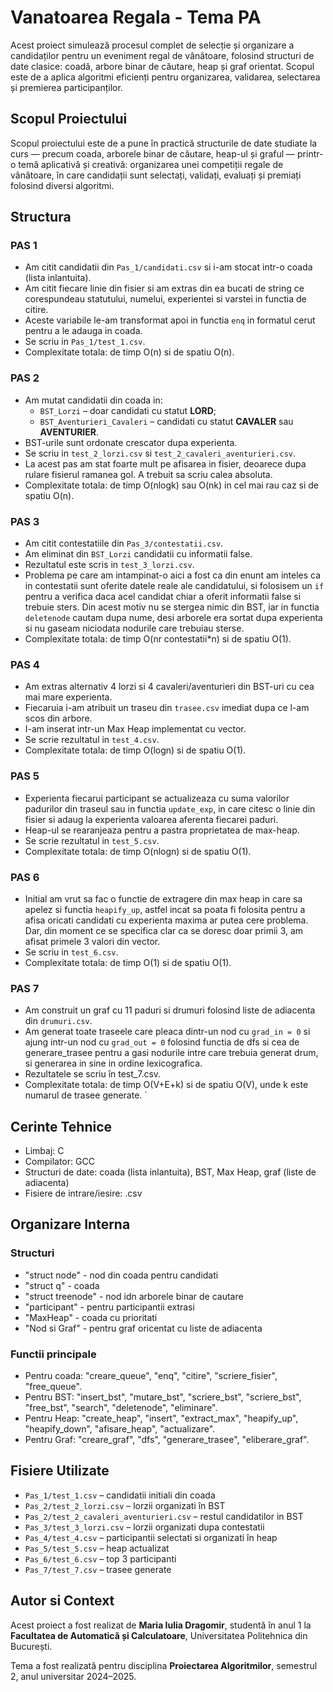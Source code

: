 
# Vanatoarea Regala - Tema PA
Acest proiect simulează procesul complet de selecție și organizare a candidaților pentru un eveniment regal de vânătoare, folosind structuri de date clasice: coadă, arbore binar de căutare, heap și graf orientat. Scopul este de a aplica algoritmi eficienți pentru organizarea, validarea, selectarea și premierea participanților.


## Scopul Proiectului
Scopul proiectului este de a pune în practică structurile de date studiate la curs — precum coada, arborele binar de căutare, heap-ul și graful — printr-o temă aplicativă și creativă: organizarea unei competiții regale de vânătoare, în care candidații sunt selectați, validați, evaluați și premiați folosind diversi algoritmi.

## Structura

### PAS 1
- Am citit candidatii din `Pas_1/candidati.csv` si i-am stocat intr-o coada (lista inlantuita).
- Am citit fiecare linie din fisier si am extras din ea bucati de string ce corespundeau statutului, numelui, experientei si varstei in functia de citire.
- Aceste variabile le-am transformat apoi in functia `enq` in formatul cerut pentru a le adauga in coada.
- Se scriu in `Pas_1/test_1.csv`.
- Complexitate totala: de timp O(n) si de spatiu O(n).

### PAS 2
- Am mutat candidatii din coada in:
  - `BST_Lorzi` – doar candidati cu statut **LORD**;
  - `BST_Aventurieri_Cavaleri` – candidati cu statut **CAVALER** sau **AVENTURIER**.
- BST-urile sunt ordonate crescator dupa experienta.
- Se scriu in `test_2_lorzi.csv` si `test_2_cavaleri_aventurieri.csv`.
- La acest pas am stat foarte mult pe afisarea in fisier, deoarece dupa rulare fisierul ramanea gol. A trebuit sa scriu calea absoluta.
- Complexitate totala: de timp O(nlogk) sau O(nk) in cel mai rau caz si de spatiu O(n).

### PAS 3
- Am citit contestatiile din `Pas_3/contestatii.csv`.
- Am eliminat din `BST_Lorzi` candidatii cu informatii false.
- Rezultatul este scris in `test_3_lorzi.csv`.
- Problema pe care am intampinat-o aici a fost ca din enunt am inteles ca in contestatii sunt oferite datele reale ale candidatului, si folosisem un `if` pentru a verifica daca acel candidat chiar a oferit informatii false si trebuie sters. Din acest motiv nu se stergea nimic din BST, iar in functia `deletenode` cautam dupa nume, desi arborele era sortat dupa experienta si nu gaseam niciodata nodurile care trebuiau sterse.
- Complexitate totala: de timp O(nr contestatii*n) si de spatiu O(1).

### PAS 4
- Am extras alternativ 4 lorzi si 4 cavaleri/aventurieri din BST-uri cu cea mai mare experienta.
- Fiecaruia i-am atribuit un traseu din `trasee.csv` imediat dupa ce l-am scos din arbore.
- I-am inserat intr-un Max Heap implementat cu vector.
- Se scrie rezultatul in `test_4.csv`.
- Complexitate totala: de timp O(logn) si de spatiu O(1).

### PAS 5
- Experienta fiecarui participant se actualizeaza cu suma valorilor padurilor din traseul sau in functia `update_exp`, in care citesc o linie din fisier si adaug la experienta valoarea aferenta fiecarei paduri.
- Heap-ul se rearanjeaza pentru a pastra proprietatea de max-heap.
- Se scrie rezultatul in `test_5.csv`.
- Complexitate totala: de timp O(nlogn) si de spatiu O(1).

### PAS 6
- Initial am vrut sa fac o functie de extragere din max heap in care sa apelez si functia `heapify_up`, astfel incat sa poata fi folosita pentru a afisa oricati candidati cu experienta maxima ar putea cere problema. Dar, din moment ce se specifica clar ca se doresc doar primii 3, am afisat primele 3 valori din vector.
- Se scriu in `test_6.csv`.
- Complexitate totala: de timp O(1) si de spatiu O(1).

### PAS 7
- Am construit un graf cu 11 paduri si drumuri folosind liste de adiacenta din `drumuri.csv`.
- Am generat toate traseele care pleaca dintr-un nod cu `grad_in = 0` si ajung intr-un nod cu `grad_out = 0` folosind functia de dfs si cea de generare_trasee pentru a gasi nodurile intre care trebuia generat drum, si generarea in sine in ordine lexicografica.
- Rezultatele se scriu în test_7.csv.
- Complexitate totala: de timp O(V+E+k) si de spatiu O(V), unde k este numarul de trasee generate. `


## Cerinte Tehnice
- Limbaj: C
- Compilator: GCC
- Structuri de date: coada (lista inlantuita), BST, Max Heap, graf (liste de adiacenta)
- Fisiere de intrare/iesire: .csv


## Organizare Interna

### Structuri

- "struct node" - nod din coada pentru candidati
- "struct q" - coada 
- "struct treenode" - nod idn arborele binar de cautare
- "participant" - pentru participantii extrasi
- "MaxHeap" - coada cu prioritati
- "Nod si Graf" - pentru graf oricentat cu liste de adiacenta

### Functii principale
- Pentru coada: "creare_queue", "enq", "citire", "scriere_fisier", "free_queue".
- Pentru BST: "insert_bst", "mutare_bst", "scriere_bst", "scriere_bst", "free_bst", "search", "deletenode", "eliminare".
- Pentru Heap: "create_heap", "insert", "extract_max", "heapify_up", "heapify_down", "afisare_heap", "actualizare".
- Pentru Graf: "creare_graf", "dfs", "generare_trasee", "eliberare_graf".


## Fisiere Utilizate

- `Pas_1/test_1.csv` – candidatii initiali din coada
- `Pas_2/test_2_lorzi.csv` – lorzii organizati în BST
- `Pas_2/test_2_cavaleri_aventurieri.csv` – restul candidatilor in BST
- `Pas_3/test_3_lorzi.csv` – lorzii organizati dupa contestatii
- `Pas_4/test_4.csv` – participantii selectati si organizati în heap
- `Pas_5/test_5.csv` – heap actualizat
- `Pas_6/test_6.csv` – top 3 participanti
- `Pas_7/test_7.csv` – trasee generate


## Autor si Context
Acest proiect a fost realizat de **Maria Iulia Dragomir**, studentă în anul 1 la **Facultatea de Automatică și Calculatoare**, Universitatea Politehnica din București.

Tema a fost realizată pentru disciplina **Proiectarea Algoritmilor**, semestrul 2, anul universitar 2024–2025.